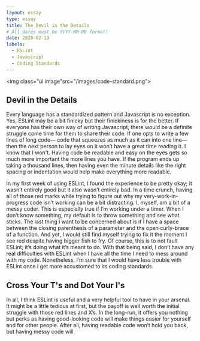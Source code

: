 ```yaml
---
layout: essay
type: essay
title: The Devil in the Details
# All dates must be YYYY-MM-DD format!
date: 2020-02-13
labels:
  - ESLint
  - Javascript
  - Coding Standards
---
```


<img class="ui image"src="/images/code-standard.png">

## Devil in the Details
Every language has a standardized pattern and Javascript is no exception. Yes, ESLint may be a bit finicky but their finickiness is for the better. If everyone has their own way of writing Javascript, there would be a definite struggle come time for them to share their code. If one opts to write a few lines of long code–– code that squeezes as much as it can into one line––then the next person to lay eyes on it won’t have a great time reading it. I know that I won't. Having code be readable and easy on the eyes gets so much more important the more lines you have. If the program ends up taking a thousand lines, then having even the minute details like the right spacing or indentation would help make everything more readable. 

In my first week of using ESLint, I found the experience to be pretty okay; it wasn’t entirely good but it also wasn’t entirely bad. In a time crunch, having all of those red marks while trying to figure out why my very-work-in-progress code isn’t working can be a bit distracting. I, myself, am a bit of a messy coder. This is especially true if I’m working under a timer. When I don’t know something, my default is to throw something and see what sticks. The last thing I want to be concerned about is if I have a space between the closing parenthesis of a parameter and the open curly-brace of a function. And yet, I would still find myself trying to fix it the moment I see red despite having bigger fish to fry. Of course, this is to not fault ESLint; it’s doing what it’s meant to do. With that being said, I don’t have any real difficulties with ESLint when I have all the time I need to mess around with my code. Nonetheless, I’m sure that I would have less trouble with ESLint once I get more accustomed to its coding standards.

## Cross Your T's and Dot Your I's
In all, I think ESLint is useful and a very helpful tool to have in your arsenal. It might be a little tedious at first, but the payoff is well worth the initial struggle with those red lines and X’s. In the long-run, it offers you nothing but perks as having good-looking code will make things easier for yourself and for other people. After all, having readable code won’t hold you back, but having messy code will. 


